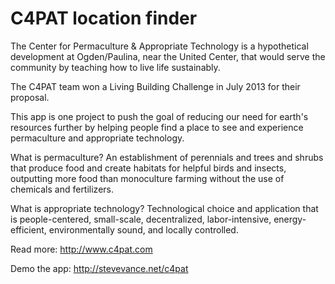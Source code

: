 C4PAT location finder
=========
The Center for Permaculture & Appropriate Technology is a hypothetical development at Ogden/Paulina, near the United Center, that would serve the community by teaching how to live life sustainably. 

The C4PAT team won a Living Building Challenge in July 2013 for their proposal. 

This app is one project to push the goal of reducing our need for earth's resources further by helping people find a place to see and experience permaculture and appropriate technology. 

What is permaculture?
An establishment of perennials and trees and shrubs that produce food and create habitats for helpful birds and insects, outputting more food than monoculture farming without the use of chemicals and fertilizers. 

What is appropriate technology?
Technological choice and application that is people-centered, small-scale, decentralized, labor-intensive, energy-efficient, environmentally sound, and locally controlled.

Read more:
http://www.c4pat.com

Demo the app:
http://stevevance.net/c4pat
